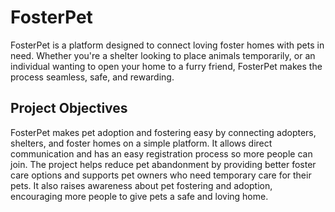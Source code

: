 # **FosterPet**  
FosterPet is a platform designed to connect loving foster homes with pets in need. Whether you're a shelter looking to place animals temporarily, or an individual wanting to open your home to a furry friend, FosterPet makes the process seamless, safe, and rewarding.  

## **Project Objectives**
FosterPet makes pet adoption and fostering easy by connecting adopters, shelters, and foster homes on a simple platform. It allows direct communication and has an easy registration process so more people can join. The project helps reduce pet abandonment by providing better foster care options and supports pet owners who need temporary care for their pets. It also raises awareness about pet fostering and adoption, encouraging more people to give pets a safe and loving home.

